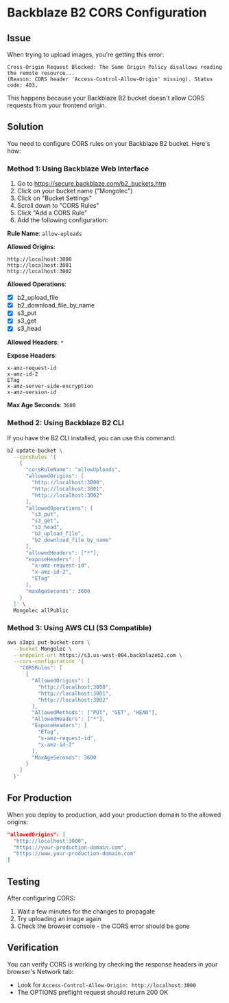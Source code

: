 # Backblaze B2 CORS Configuration

## Issue

When trying to upload images, you're getting this error:

```
Cross-Origin Request Blocked: The Same Origin Policy disallows reading the remote resource...
(Reason: CORS header 'Access-Control-Allow-Origin' missing). Status code: 403.
```

This happens because your Backblaze B2 bucket doesn't allow CORS requests from your frontend origin.

## Solution

You need to configure CORS rules on your Backblaze B2 bucket. Here's how:

### Method 1: Using Backblaze Web Interface

1. Go to https://secure.backblaze.com/b2_buckets.htm
2. Click on your bucket name ("Mongolec")
3. Click on "Bucket Settings"
4. Scroll down to "CORS Rules"
5. Click "Add a CORS Rule"
6. Add the following configuration:

**Rule Name**: `allow-uploads`

**Allowed Origins**:

```
http://localhost:3000
http://localhost:3001
http://localhost:3002
```

**Allowed Operations**:

- [x] b2_upload_file
- [x] b2_download_file_by_name
- [x] s3_put
- [x] s3_get
- [x] s3_head

**Allowed Headers**: `*`

**Expose Headers**:

```
x-amz-request-id
x-amz-id-2
ETag
x-amz-server-side-encryption
x-amz-version-id
```

**Max Age Seconds**: `3600`

### Method 2: Using Backblaze B2 CLI

If you have the B2 CLI installed, you can use this command:

```bash
b2 update-bucket \
  --corsRules '[
    {
      "corsRuleName": "allowUploads",
      "allowedOrigins": [
        "http://localhost:3000",
        "http://localhost:3001",
        "http://localhost:3002"
      ],
      "allowedOperations": [
        "s3_put",
        "s3_get",
        "s3_head",
        "b2_upload_file",
        "b2_download_file_by_name"
      ],
      "allowedHeaders": ["*"],
      "exposeHeaders": [
        "x-amz-request-id",
        "x-amz-id-2",
        "ETag"
      ],
      "maxAgeSeconds": 3600
    }
  ]' \
  Mongolec allPublic
```

### Method 3: Using AWS CLI (S3 Compatible)

```bash
aws s3api put-bucket-cors \
  --bucket Mongolec \
  --endpoint-url https://s3.us-west-004.backblazeb2.com \
  --cors-configuration '{
    "CORSRules": [
      {
        "AllowedOrigins": [
          "http://localhost:3000",
          "http://localhost:3001",
          "http://localhost:3002"
        ],
        "AllowedMethods": ["PUT", "GET", "HEAD"],
        "AllowedHeaders": ["*"],
        "ExposeHeaders": [
          "ETag",
          "x-amz-request-id",
          "x-amz-id-2"
        ],
        "MaxAgeSeconds": 3600
      }
    ]
  }'
```

## For Production

When you deploy to production, add your production domain to the allowed origins:

```json
"allowedOrigins": [
  "http://localhost:3000",
  "https://your-production-domain.com",
  "https://www.your-production-domain.com"
]
```

## Testing

After configuring CORS:

1. Wait a few minutes for the changes to propagate
2. Try uploading an image again
3. Check the browser console - the CORS error should be gone

## Verification

You can verify CORS is working by checking the response headers in your browser's Network tab:

- Look for `Access-Control-Allow-Origin: http://localhost:3000`
- The OPTIONS preflight request should return 200 OK
